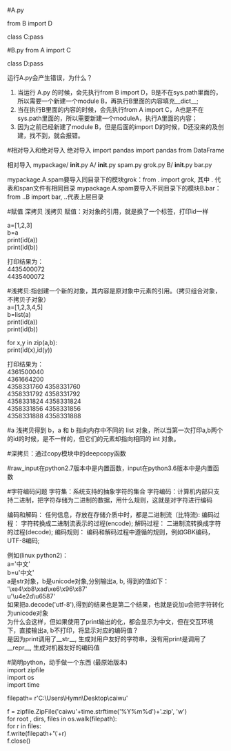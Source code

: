 #A.py

from B import D

class C:pass


#B.py
from A import C

class D:pass


运行A.py会产生错误，为什么？
1. 当运行 A.py 的时候，会先执行from B import D，B是不在sys.path里面的，所以需要一个新建一个module B，再执行B里面的内容填充__dict__;
2. 当在执行B里面的内容的时候，会先执行from A import C，A也是不在sys.path里面的，所以需要新建一个moduleA，执行A里面的内容；
3. 因为之前已经新建了module B，但是后面的import D的时候，D还没来的及创建，找不到，就会报错。

#相对导入和绝对导入
绝对导入
import pandas
import pandas from DataFrame

相对导入
mypackage/
    __init__.py
    A/
        __init__.py
        spam.py
        grok.py
    B/
        __init__.py
        bar.py
        
mypackage.A.spam要导入同目录下的模块grok：from . import grok, 其中 . 代表和span文件有相同目录
mypackage.A.spam要导入不同目录下的模块B.bar：from ..B import bar, ..代表上层目录


#赋值 深拷贝 浅拷贝
赋值：对对象的引用，就是换了一个标签，打印id一样  

a=[1,2,3]  
b=a  
print(id(a))  
print(id(b))  

打印结果为：  
4435400072  
4435400072  

#浅拷贝:指创建一个新的对象，其内容是原对象中元素的引用。（拷贝组合对象，不拷贝子对象）  
a=[1,2,3,4,5]  
b=list(a)  
print(id(a))  
print(id(b))  

for x,y in zip(a,b):  
    print(id(x),id(y))  

打印结果为：  
4361500040  
4361664200  
4358331760 4358331760  
4358331792 4358331792  
4358331824 4358331824  
4358331856 4358331856  
4358331888 4358331888  

#a 浅拷贝得到 b，a 和 b 指向内存中不同的 list 对象，所以当第一次打印a,b两个的id的时候，是不一样的，但它们的元素却指向相同的 int 对象。

#深拷贝：通过copy模块中的deepcopy函数

#raw_input在python2.7版本中是内置函数，input在python3.6版本中是内置函数

#字符编码问题
字符集：系统支持的抽象字符的集合
字符编码：计算机内部只支持二进制，把字符存储为二进制的数据，用什么规则，这就是对字符进行编码

编码和解码：
任何信息，存放在存储介质中时，都是二进制流（比特流):
编码过程： 字符转换成二进制流表示的过程(encode);
解码过程： 二进制流转换成字符的过程(decode);
编码规则： 编码和解码过程中遵循的规则，例如GBK编码，UTF-8编码;

例如(linux python2)：  
a='中文'  
b=u'中文'  
a是str对象，b是unicode对象,分别输出a, b, 得到的值如下：  
'\xe4\xb8\xad\xe6\x96\x87'  
u'\u4e2d\u6587'  
如果把a.decode('utf-8'),得到的结果也是第二个结果，也就是说加u会把字符转化为unicode对象  
为什么会这样，但如果使用了print输出的化，都会显示为中文，但在交互环境下，直接输出a, b不打印，将显示对应的编码值？  
是因为print调用了__str__, 生成对用户友好的字符串，没有用print是调用了__repr__, 生成对机器友好的编码值  


#简明python，动手做一个东西 (最原始版本)  
import zipfile  
import os  
import time  

filepath= r'C:\\Users\\Hymn\\Desktop\\caiwu'  

f = zipfile.ZipFile('caiwu'+time.strftime('%Y%m%d')+'.zip', 'w')  
for root , dirs, files in os.walk(filepath):  
    for r in  files:  
        f.write(filepath+'\\'+r)  
f.close()  
